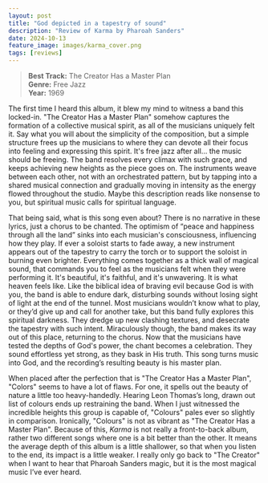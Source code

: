 ```yaml
---
layout: post
title: "God depicted in a tapestry of sound"
description: "Review of Karma by Pharoah Sanders"
date: 2024-10-13
feature_image: images/karma_cover.png
tags: [reviews]
---
```


>**Best Track:** The Creator Has a Master Plan<br>
>**Genre:** Free Jazz<br>
>**Year:** 1969

The first time I heard this album, it blew my mind to witness a band this locked-in.  "The Creator Has a Master Plan" somehow captures the formation of a collective musical spirit, as all of the musicians uniquely felt it.  Say what you will about the simplicity of the composition, but a simple structure frees up the musicians to where they can devote all their focus into feeling and expressing this spirit.  It's free jazz after all... the music should be freeing.  The band resolves every climax with such grace, and keeps achieving new heights as the piece goes on.  The instruments weave between each other, not with an orchestrated pattern, but by tapping into a shared musical connection and gradually moving in intensity as the energy flowed throughout the studio.  Maybe this description reads like nonsense to you, but spiritual music calls for spiritual language.  

<!--more-->

That being said, what is this song even about?  There is no narrative in these lyrics, just a chorus to be chanted.  The optimism of “peace and happiness through all the land” sinks into each musician's consciousness, influencing how they play.  If ever a soloist starts to fade away, a new instrument appears out of the tapestry to carry the torch or to support the soloist in burning even brighter.  Everything comes together as a thick wall of magical sound, that commands you to feel as the musicians felt when they were performing it.  It's beautiful, it's faithful, and it's unwavering.  It is what heaven feels like.  Like the biblical idea of braving evil because God is with you, the band is able to endure dark, disturbing sounds without losing sight of light at the end of the tunnel.  Most musicians wouldn’t know what to play, or they’d give up and call for another take, but this band fully explores this spiritual darkness.  They dredge up new clashing textures, and desecrate the tapestry with such intent.  Miraculously though, the band makes its way out of this place, returning to the chorus.  Now that the musicians have tested the depths of God's power, the chant becomes a celebration.  They sound effortless yet strong, as they bask in His truth.  This song turns music into God, and the recording’s resulting beauty is his master plan.  

When placed after the perfection that is "The Creator Has a Master Plan", "Colors" seems to have a lot of flaws.  For one, it spells out the beauty of nature a little too heavy-handedly.  Hearing Leon Thomas’s long, drawn out list of colours ends up restraining the band.  When I just witnessed the incredible heights this group is capable of, "Colours" pales ever so slightly in comparison.  Ironically, "Colours" is not as vibrant as "The Creator Has a Master Plan".  Because of this, *Karma* is not really a front-to-back album, rather two different songs where one is a bit better than the other.  It means the average depth of this album is a little shallower, so that when you listen to the end, its impact is a little weaker.  I really only go back to "The Creator" when I want to hear that Pharoah Sanders magic, but it is the most magical music I’ve ever heard.